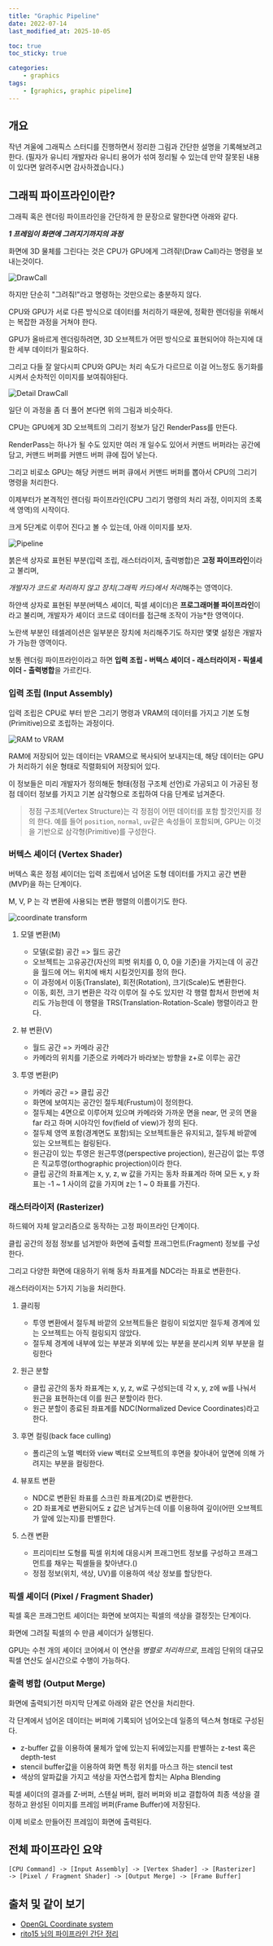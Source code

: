 ```yaml
---
title: "Graphic Pipeline"
date: 2022-07-14
last_modified_at: 2025-10-05

toc: true
toc_sticky: true

categories:
    - graphics
tags:
    - [graphics, graphic pipeline]
---
```


## 개요

작년 겨울에 그래픽스 스터디를 진행하면서 정리한 그림과 간단한 설명을 기록해보려고 한다.
(필자가 유니티 개발자라 유니티 용어가 섞여 정리될 수 있는데 만약 잘못된 내용이 있다면 알려주시면 감사하겠습니다.)

## 그래픽 파이프라인이란?

그래픽 혹은 렌더링 파이프라인을 간단하게 한 문장으로 말한다면 아래와 같다.

***1 프레임이 화면에 그려지기까지의 과정***

화면에 3D 물체를 그린다는 것은 CPU가 GPU에게 그려줘!(Draw Call)라는 명령을 보내는것이다.

![DrawCall](/assets/images/GraphicPipeline/rendering-pipeline-005.jpeg)

하지만 단순히 "그려줘!"라고 명령하는 것만으로는 충분하지 않다.

CPU와 GPU가 서로 다른 방식으로 데이터를 처리하기 때문에, 정확한 렌더링을 위해서는 복잡한 과정을 거쳐야 한다.

GPU가 올바르게 렌더링하려면, 3D 오브젝트가 어떤 방식으로 표현되어야 하는지에 대한 세부 데이터가 필요하다.

그리고 다들 잘 알다시피 CPU와 GPU는 처리 속도가 다르므로 이걸 어느정도 동기화를 시켜서 순차적인 이미지를 보여줘야된다.

![Detail DrawCall](/assets/images/GraphicPipeline/rendering-pipeline-006.jpeg)

일단 이 과정을 좀 더 풀어 본다면 위의 그림과 비슷하다.
  
CPU는 GPU에게 3D 오브젝트의 그리기 정보가 담긴 RenderPass를 만든다.

RenderPass는 하나가 될 수도 있지만 여러 개 일수도 있어서 커맨드 버퍼라는 공간에 담고, 커맨드 버퍼를 커맨드 버퍼 큐에 집어 넣는다.

그리고 비로소 GPU는 해당 커맨드 버퍼 큐에서 커맨드 버퍼를 뽑아서 CPU의 그리기 명령을 처리한다.

이제부터가 본격적인 렌더링 파이프라인(CPU 그리기 명령의 처리 과정, 이미지의 초록색 영역)의 시작이다.

크게 5단계로 이루어 진다고 볼 수 있는데, 아래 이미지를 보자.
  
![Pipeline](/assets/images/GraphicPipeline/rendering-pipeline-010.jpeg)
  
붉은색 상자로 표현된 부분(입력 조립, 래스터라이저, 출력병합)은 **고정 파이프라인**이라고 불리며,

*개발자가 코드로 처리하지 않고 장치(그래픽 카드)에서 처리*해주는 영역이다.

하얀색 상자로 표현된 부분(버텍스 셰이더, 픽셀 셰이더)은 **프로그래머블 파이프라인**이라고 불리며, 개발자가 셰이더 코드로 데이터를 접근해 조작이 가능*한 영역이다.

노란색 부분인 테셀레이션은 일부분은 장치에 처리해주기도 하지만 몇몇 설정은 개발자가 가능한 영역이다.

보통 렌더링 파이프라인이라고 하면 **입력 조립 - 버텍스 셰이더 - 래스터라이저 - 픽셀셰이더 - 출력병합**을 가르킨다.

### 입력 조립 (Input Assembly)

입력 조립은 CPU로 부터 받은 그리기 명령과 VRAM의 데이터를 가지고 기본 도형(Primitive)으로 조립하는 과정이다.

![RAM to VRAM](/assets/images/GraphicPipeline/rendering-pipeline-007.jpeg)
  
RAM에 저장되어 있는 데이터는 VRAM으로 복사되어 보내지는데, 해당 데이터는 GPU가 처리하기 쉬운 형태로 직렬화되어 저장되어 있다.

이 정보들은 미리 개발자가 정의해둔 형태(정점 구조체 선언)로 가공되고 이 가공된 정점 데이터 정보를 가지고 기본 삼각형으로 조립하여 다음 단계로 넘겨준다.

> 정점 구조체(Vertex Structure)는 각 정점이 어떤 데이터를 포함 할것인지를 정의 한다.
    예를 들어 `position`, `normal`, `uv`같은 속성들이 포함되며, GPU는 이것을 기반으로 삼각형(Primitive)를 구성한다.

### 버텍스 셰이더 (Vertex Shader)

버텍스 혹은 정점 셰이더는 입력 조립에서 넘어온 도형 데이터를 가지고 공간 변환(MVP)을 하는 단계이다.

M, V, P 는 각 변환에 사용되는 변환 행렬의 이름이기도 한다.

![coordinate transform](https://learnopengl.com/img/getting-started/coordinate_systems.png)

1. 모델 변환(M)
    - 모델(로컬) 공간 => 월드 공간
    - 오브젝트는 고유공간(자신의 피벗 위치를 0, 0, 0을 기준)을 가지는데 이 공간을 월드에 어느 위치에 배치 시킬것인지를 정의 한다.
    - 이 과정에서 이동(Translate), 회전(Rotation), 크기(Scale)도 변환한다.
    - 이동, 회전, 크기 변환은 각각 이루어 질 수도 있지만 각 행렬 합처서 한번에 처리도 가능한데 이 행렬을 TRS(Translation-Rotation-Scale) 행렬이라고 한다.

2. 뷰 변환(V)
    - 월드 공간 => 카메라 공간
    - 카메라의 위치를 기준으로 카메라가 바라보는 방향을 z+로 이루는 공간

3. 투영 변환(P)
    - 카메라 공간 => 클립 공간
    - 화면에 보여지는 공간인 절두체(Frustum)이 정의한다.
    - 절두체는 4면으로 이루어져 있으며 카메라와 가까운 면을 near, 먼 곳의 면을 far 라고 하며 시야각인 fov(field of view)가 정의 된다.
    - 절두체 영역 포함(경계면도 포함)되는 오브젝트들은 유지되고, 절두체 바깥에 있는 오브젝트는 컬링된다.
    - 원근감이 있는 투영은 원근투영(perspective projection), 원근감이 없는 투영은 직교투영(orthographic projection)이라 한다.
    - 클립 공간의 좌표계는 x, y, z, w 값을 가지는 동차 좌표계라 하며 모든 x, y 좌표는 -1 ~ 1 사이의 값을 가지며 z는 1 ~ 0 좌표를 가진다.

### 래스터라이저 (Rasterizer)

하드웨어 자체 알고리즘으로 동작하는 고정 파이프라인 단계이다.

클립 공간의 정점 정보를 넘겨받아 화면에 출력할 프래그먼트(Fragment) 정보를 구성한다.

그리고 다양한 화면에 대응하기 위해 동차 좌표계를 NDC라는 좌표로 변환한다.

래스터라이저는 5가지 기능을 처리한다.

1. 클리핑
    - 투영 변환에서 절두체 바깥의 오브젝트들은 컬링이 되었지만 절두체 경계에 있는 오브젝트는 아직 컬링되지 않았다.
    - 절두체 경계에 내부에 있는 부분과 외부에 있는 부분을 분리시켜 외부 부분을 컬링한다
  
2. 원근 분할
    - 클립 공간의 동차 좌표계는 x, y, z, w로 구성되는데 각 x, y, z에 w를 나눠서 원근을 표현하는데 이를 원근 분할이라 한다.
    - 원근 분할이 종료된 좌표계를 NDC(Normalized Device Coordinates)라고 한다.

3. 후면 컬링(back face culling)
    - 폴리곤의 노멀 벡터와 view 벡터로 오브젝트의 후면을 찾아내어 앞면에 의해 가려지는 부분을 컬링한다.

4. 뷰포트 변환
    - NDC로 변환된 좌표를 스크린 좌표계(2D)로 변환한다.
    - 2D 좌표계로 변환되어도 z 값은 남겨두는데 이를 이용하여 깊이(어떤 오브젝트가 앞에 있는지)를 판별한다.

5. 스캔 변환
    - 프리미티브 도형를 픽셀 위치에 대응시켜 프래그먼트 정보를 구성하고 프래그먼트를 채우는 픽셀들을 찾아낸다.()
    - 정점 정보(위치, 색상, UV)를 이용하여 색상 정보를 할당한다.

### 픽셀 셰이더 (Pixel / Fragment Shader)

픽셀 혹은 프래그먼트 셰이더는 화면에 보여지는 픽셀의 색상을 결정짓는 단계이다.

화면에 그려질 픽셀의 수 만큼 셰이더가 실행된다.

GPU는 수천 개의 셰이더 코어에서 이 연산을 *병렬로 처리하므로*, 프레임 단위의 대규모 픽셀 연산도 실시간으로 수행이 가능하다.

### 출력 병합 (Output Merge)

화면에 출력되기전 마지막 단계로 아래와 같은 연산을 처리한다.

각 단계에서 넘어온 데이터는 버퍼에 기록되어 넘어오는데 일종의 텍스쳐 형태로 구성된다.

- z-buffer 값을 이용하여 물체가 앞에 있는지 뒤에있는지를 판별하는 z-test 혹은 depth-test
- stencil buffer값을 이용하여 화면 특정 위치를 마스크 하는 stencil test
- 색상의 알파값을 가지고 색상을 자연스럽게 합치는 Alpha Blending

픽셀 셰이더의 결과를 Z-버퍼, 스텐실 버퍼, 컬러 버퍼와 비교 결합하여 최종 색상을 결정하고 완성된 이미지를 프레임 버퍼(Frame Buffer)에 저장된다.

이제 비로소 만들어진 프레임이 화면에 출력된다.

## 전체 파이프라인 요약

```txt
[CPU Command] -> [Input Assembly] -> [Vertex Shader] -> [Rasterizer] 
-> [Pixel / Fragment Shader] -> [Output Merge] -> [Frame Buffer]
```

## 출처 및 같이 보기

- [OpenGL Coordinate system](https://learnopengl.com/Getting-started/Coordinate-Systems)
- [rito15 님의 파이프라인 간단 정리](https://rito15.github.io/posts/rendering-pipeline/)